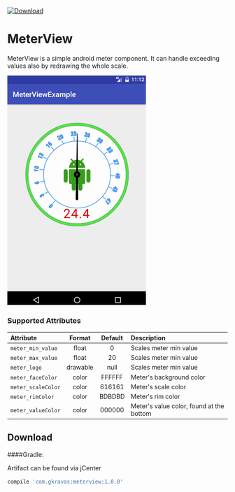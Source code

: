  [ ![Download](https://api.bintray.com/packages/gkravas/android/MeterView/images/download.svg) ](https://bintray.com/gkravas/android/MeterView/_latestVersion)

# MeterView
MeterView is a simple android meter component. It can handle exceeding values also by redrawing the whole scale.

![Preview](/screenshots/preview.gif)

### Supported Attributes ###
| Attribute      	      | Format   | Default | Description     |
| :---           	      | :---:    | :---:   | :---            |
| `meter_min_value`     | float    | 0       | Scales meter min value |
| `meter_max_value`     | float    | 20      | Scales meter min value |
| `meter_logo`          | drawable | null    | Scales meter min value |
| `meter_faceColor`     | color    | FFFFFF  | Meter's background color |
| `meter_scaleColor`    | color    | 616161  | Meter's scale color |
| `meter_rimColor`      | color    | BDBDBD  | Meter's rim color |
| `meter_valueColor`    | color    | 000000  | Meter's value color, found at the bottom |

Download
------
####Gradle:

Artifact can be found via jCenter

```groovy
compile 'com.gkravas:meterview:1.0.0'
```
